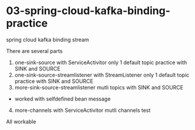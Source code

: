 # 03-spring-cloud-kafka-binding-practice
spring cloud kafka binding stream

There are several parts
1. one-sink-source with ServiceActivitor only 1 default topic practice with SINK and SOURCE
2. one-sink-source-streamlistener with StreamListener  only 1 default topic practice with SINK and SOURCE
3. more-sink-source-streamlistener mutli topics with SINK and SOURCE
* worked with selfdefined bean message
4. more-channels with ServiceActivitor mutli channels test


All workable
